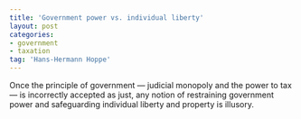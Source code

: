 ```yaml
---
title: 'Government power vs. individual liberty'
layout: post
categories:
- government
- taxation
tag: 'Hans-Hermann Hoppe'
---
```


Once the principle of government — judicial monopoly and the power to tax — is incorrectly accepted as just, any notion of restraining government power and safeguarding individual liberty and property is illusory.